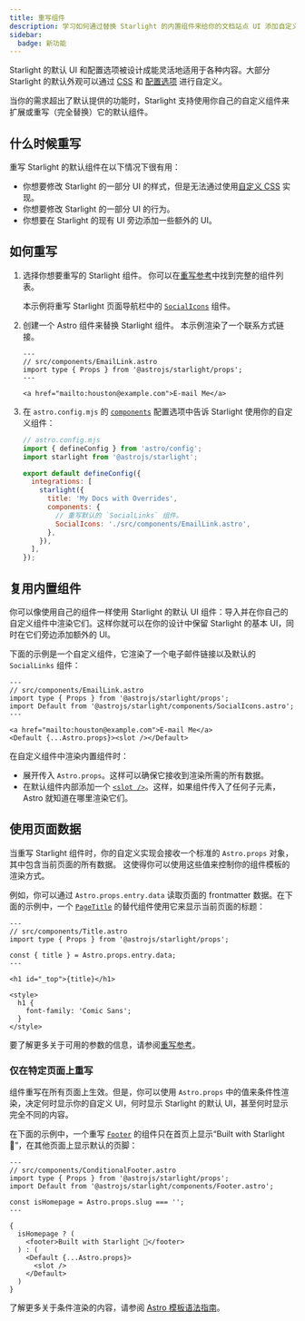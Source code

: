 ```yaml
---
title: 重写组件
description: 学习如何通过替换 Starlight 的内置组件来给你的文档站点 UI 添加自定义元素。
sidebar:
  badge: 新功能
---
```


Starlight 的默认 UI 和配置选项被设计成能灵活地适用于各种内容。大部分 Starlight 的默认外观可以通过 [CSS](/zh/guides/css-and-tailwind/) 和 [配置选项](/zh/guides/customization/) 进行自定义。

当你的需求超出了默认提供的功能时，Starlight 支持使用你自己的自定义组件来扩展或重写（完全替换）它的默认组件。

## 什么时候重写

重写 Starlight 的默认组件在以下情况下很有用：

- 你想要修改 Starlight 的一部分 UI 的样式，但是无法通过使用[自定义 CSS](/zh/guides/css-and-tailwind/) 实现。
- 你想要修改 Starlight 的一部分 UI 的行为。
- 你想要在 Starlight 的现有 UI 旁边添加一些额外的 UI。

## 如何重写

1. 选择你想要重写的 Starlight 组件。
   你可以在[重写参考](/zh/reference/overrides/)中找到完整的组件列表。

   本示例将重写 Starlight 页面导航栏中的 [`SocialIcons`](/zh/reference/overrides/#socialicons) 组件。

2. 创建一个 Astro 组件来替换 Starlight 组件。
   本示例渲染了一个联系方式链接。

   ```astro
   ---
   // src/components/EmailLink.astro
   import type { Props } from '@astrojs/starlight/props';
   ---

   <a href="mailto:houston@example.com">E-mail Me</a>
   ```

3. 在 `astro.config.mjs` 的 [`components`](/zh/reference/configuration/#components) 配置选项中告诉 Starlight 使用你的自定义组件：

   ```js {9-12}
   // astro.config.mjs
   import { defineConfig } from 'astro/config';
   import starlight from '@astrojs/starlight';

   export default defineConfig({
     integrations: [
       starlight({
         title: 'My Docs with Overrides',
         components: {
           // 重写默认的 `SocialLinks` 组件。
           SocialIcons: './src/components/EmailLink.astro',
         },
       }),
     ],
   });
   ```

## 复用内置组件

你可以像使用自己的组件一样使用 Starlight 的默认 UI 组件：导入并在你自己的自定义组件中渲染它们。这样你就可以在你的设计中保留 Starlight 的基本 UI，同时在它们旁边添加额外的 UI。

下面的示例是一个自定义组件，它渲染了一个电子邮件链接以及默认的 `SocialLinks` 组件：

```astro {4,8}
---
// src/components/EmailLink.astro
import type { Props } from '@astrojs/starlight/props';
import Default from '@astrojs/starlight/components/SocialIcons.astro';
---

<a href="mailto:houston@example.com">E-mail Me</a>
<Default {...Astro.props}><slot /></Default>
```

在自定义组件中渲染内置组件时：

- 展开传入 `Astro.props`。这样可以确保它接收到渲染所需的所有数据。
- 在默认组件内部添加一个 [`<slot />`](https://docs.astro.build/en/core-concepts/astro-components/#slots)。这样，如果组件传入了任何子元素，Astro 就知道在哪里渲染它们。

## 使用页面数据

当重写 Starlight 组件时，你的自定义实现会接收一个标准的 `Astro.props` 对象，其中包含当前页面的所有数据。
这使得你可以使用这些值来控制你的组件模板的渲染方式。

例如，你可以通过 `Astro.props.entry.data` 读取页面的 frontmatter 数据。在下面的示例中，一个 [`PageTitle`](/zh/reference/overrides/#pagetitle) 的替代组件使用它来显示当前页面的标题：

```astro {5} "{title}"
---
// src/components/Title.astro
import type { Props } from '@astrojs/starlight/props';

const { title } = Astro.props.entry.data;
---

<h1 id="_top">{title}</h1>

<style>
  h1 {
    font-family: 'Comic Sans';
  }
</style>
```

要了解更多关于可用的参数的信息，请参阅[重写参考](/zh/reference/overrides/#%E7%BB%84%E4%BB%B6%E5%8F%82%E6%95%B0)。

### 仅在特定页面上重写

组件重写在所有页面上生效。但是，你可以使用 `Astro.props` 中的值来条件性渲染，决定何时显示你的自定义 UI，何时显示 Starlight 的默认 UI，甚至何时显示完全不同的内容。

在下面的示例中，一个重写 [`Footer`](/zh/reference/overrides/#footer-1) 的组件只在首页上显示“Built with Starlight 🌟”，在其他页面上显示默认的页脚：

```astro
---
// src/components/ConditionalFooter.astro
import type { Props } from '@astrojs/starlight/props';
import Default from '@astrojs/starlight/components/Footer.astro';

const isHomepage = Astro.props.slug === '';
---

{
  isHomepage ? (
    <footer>Built with Starlight 🌟</footer>
  ) : (
    <Default {...Astro.props}>
      <slot />
    </Default>
  )
}
```

了解更多关于条件渲染的内容，请参阅 [Astro 模板语法指南](https://docs.astro.build/zh-cn/core-concepts/astro-syntax/#动态-html)。
